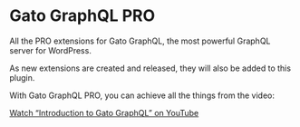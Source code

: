 # Gato GraphQL PRO

All the PRO extensions for Gato GraphQL, the most powerful GraphQL server for WordPress.

As new extensions are created and released, they will also be added to this plugin.

With Gato GraphQL PRO, you can achieve all the things from the video:

[Watch “Introduction to Gato GraphQL” on YouTube](https://www.youtube.com/watch?v=uabFL_CoEWo)

<!-- ## List of bundled extensions

- [Access Control](../../../../../extensions/access-control/docs/modules/access-control/en.md)
- [Access Control Visitor IP](../../../../../extensions/access-control-visitor-ip/docs/modules/access-control-visitor-ip/en.md)
- [Automation](../../../../../extensions/automation/docs/modules/automation/en.md)
- [Cache Control](../../../../../extensions/cache-control/docs/modules/cache-control/en.md)
- [Conditional Field Manipulation](../../../../../extensions/conditional-field-manipulation/docs/modules/conditional-field-manipulation/en.md)
- [Custom Endpoints](../../../../../extensions/custom-endpoints/docs/modules/custom-endpoints/en.md)
- [Deprecation Notifier](../../../../../extensions/deprecation-notifier/docs/modules/deprecation-notifier/en.md)
- [Email Sender](../../../../../extensions/email-sender/docs/modules/email-sender/en.md)
- [Events Manager](../../../../../extensions/events-manager/docs/modules/events-manager/en.md)
- [Field Default Value](../../../../../extensions/field-default-value/docs/modules/field-default-value/en.md)
- [Field Deprecation](../../../../../extensions/field-deprecation/docs/modules/field-deprecation/en.md)
- [Field on Field](../../../../../extensions/field-on-field/docs/modules/field-on-field/en.md)
- [Field Resolution Caching](../../../../../extensions/field-resolution-caching/docs/modules/field-resolution-caching/en.md)
- [Field Response Removal](../../../../../extensions/field-response-removal/docs/modules/field-response-removal/en.md)
- [Field To Input](../../../../../extensions/field-to-input/docs/modules/field-to-input/en.md)
- [Field Value Iteration and Manipulation](../../../../../extensions/field-value-iteration-and-manipulation/docs/modules/field-value-iteration-and-manipulation/en.md)
- [Google Translate](../../../../../extensions/google-translate/docs/modules/google-translate/en.md)
- [Helper Function Collection](../../../../../extensions/helper-function-collection/docs/modules/helper-function-collection/en.md)
- [HTTP Client](../../../../../extensions/http-client/docs/modules/http-client/en.md)
- [HTTP Request via Schema](../../../../../extensions/http-request-via-schema/docs/modules/http-request-via-schema/en.md)
- [Internal GraphQL Server](../../../../../extensions/internal-graphql-server/docs/modules/internal-graphql-server/en.md)
- [Low-Level Persisted Query Editing](../../../../../extensions/low-level-persisted-query-editing/docs/modules/low-level-persisted-query-editing/en.md)
- [MultilingualPress](../../../../../extensions/multilingualpress/docs/modules/multilingualpress/en.md)
- [Multiple Query Execution](../../../../../extensions/multiple-query-execution/docs/modules/multiple-query-execution/en.md)
- [Persisted Queries](../../../../../extensions/persisted-queries/docs/modules/persisted-queries/en.md)
- [PHP Constants and Environment via Schema](../../../../../extensions/php-constants-and-environment-variables-via-schema/docs/modules/php-constants-and-environment-variables-via-schema/en.md)
- [PHP Functions via Schema](../../../../../extensions/php-functions-via-schema/docs/modules/php-functions-via-schema/en.md)
- [Polylang](../../../../../extensions/polylang/docs/modules/polylang/en.md)
- [Response Error Trigger](../../../../../extensions/response-error-trigger/docs/modules/response-error-trigger/en.md)
- [Schema Editing Access](../../../../../extensions/schema-editing-access/docs/modules/schema-editing-access/en.md) -->
